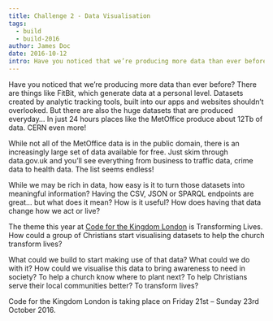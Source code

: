 ```yaml
---
title: Challenge 2 - Data Visualisation
tags:
  - build
  - build-2016
author: James Doc
date: 2016-10-12
intro: Have you noticed that we’re producing more data than ever before? There are things like FitBit, which generate data at a personal level. Datasets created by analytic tracking tools, built into our apps and websites shouldn’t overlooked.
---
```


Have you noticed that we’re producing more data than ever before? There are things like FitBit, which generate data at a personal level. Datasets created by analytic tracking tools, built into our apps and websites shouldn’t overlooked. But there are also the huge datasets that are produced everyday… In just 24 hours places like the MetOffice produce about 12Tb of data. CERN even more!

While not all of the MetOffice data is in the public domain, there is an increasingly large set of data available for free. Just skim through data.gov.uk and you’ll see everything from business to traffic data, crime data to health data. The list seems endless!

While we may be rich in data, how easy is it to turn those datasets into meaningful information? Having the CSV, JSON or SPARQL endpoints are great… but what does it mean? How is it useful? How does having that data change how we act or live?

The theme this year at [Code for the Kingdom London](https://www.kingdomcode.org.uk/build) is Transforming Lives. How could a group of Christians start visualising datasets to help the church transform lives?

What could we build to start making use of that data? What could we do with it? How could we visualise this data to bring awareness to need in society? To help a church know where to plant next? To help Christians serve their local communities better? To transform lives?

Code for the Kingdom London is taking place on Friday 21st – Sunday 23rd October 2016.
